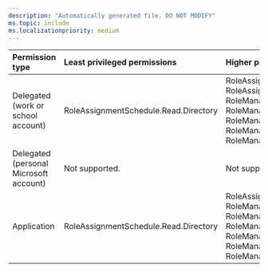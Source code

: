 ```yaml
---
description: "Automatically generated file. DO NOT MODIFY"
ms.topic: include
ms.localizationpriority: medium
---
```


|Permission type|Least privileged permissions|Higher privileged permissions|
|:---|:---|:---|
|Delegated (work or school account)|RoleAssignmentSchedule.Read.Directory|RoleAssignmentSchedule.ReadWrite.Directory, RoleAssignmentSchedule.ReadWrite.Directory, RoleManagement.Read.All, RoleManagement.Read.All, RoleManagement.Read.Directory, RoleManagement.Read.Directory, RoleManagement.ReadWrite.Directory|
|Delegated (personal Microsoft account)|Not supported.|Not supported.|
|Application|RoleAssignmentSchedule.Read.Directory|RoleAssignmentSchedule.ReadWrite.Directory, RoleManagement.Read.All, RoleManagement.Read.All, RoleManagement.Read.Directory, RoleManagement.Read.Directory, RoleManagement.ReadWrite.Directory, RoleManagement.ReadWrite.Directory|

